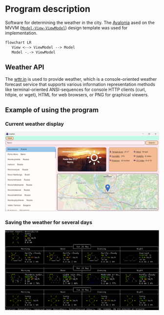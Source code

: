 # Program description #
Software for determining the weather in the city. The [Avalonia](https://www.avaloniaui.net/) ased on the MVVM ([``Model-View-ViewModel``](https://en.wikipedia.org/wiki/Model%E2%80%93view%E2%80%93viewmodel)) design template was used for implementation.
```mermaid
flowchart LR
   View <--> ViewModel --> Model
   Model -.-> ViewModel
```

## Weather API
The [wttr.in](https://github.com/chubin/wttr.in) is used to provide weather, which is  a console-oriented weather forecast service that supports various information representation methods like terminal-oriented ANSI-sequences for console HTTP clients (curl, httpie, or wget), HTML for web browsers, or PNG for graphical viewers.

## Example of using the program

### Current weather display
![](example/example.png)

### Saving the weather for several days
![](example/saveWeather.png)
